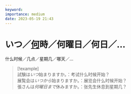 ```yaml
---
keyword: 
importance: medium
date: 2023-05-19 21:43
---
```


# いつ／[何](../N5%20Class%202/誰／どなた／何.md)時／何曜日／何日／…

什么时候／几点／星期几／哪天／…

> [!example]  
> 試験は*いつ*始まりますか。：考试什么时候开始？  
> 展覧会は*いつから*始まりますか。：展览会什么时候开始？  
> 張さんは*何曜日まで*休みますか。：张先生休息到星期几？